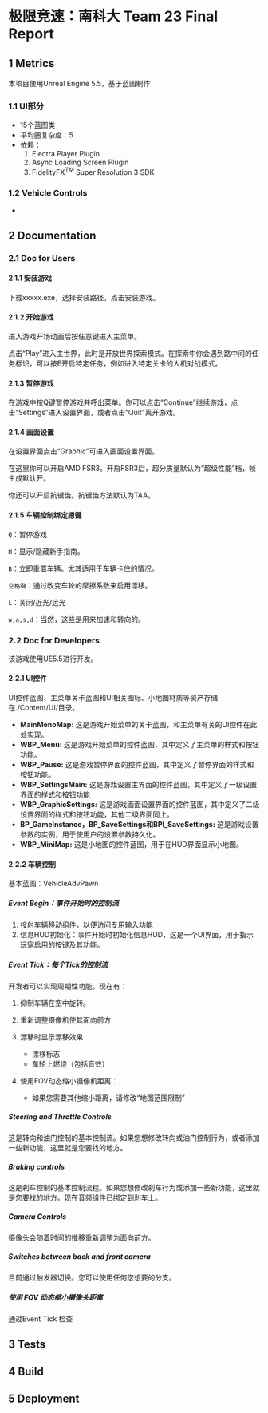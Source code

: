 # 极限竞速：南科大 Team 23 Final Report

## 1 Metrics

本项目使用Unreal Engine 5.5，基于蓝图制作

### 1.1 UI部分

- 15个蓝图类
- 平均圈复杂度：5
- 依赖：
  1. Electra Player Plugin
  2. Async Loading Screen Plugin
  3. FidelityFX$^{TM}$ Super Resolution 3 SDK

### 1.2 Vehicle Controls

- 



## 2 Documentation

### 2.1 Doc for Users

#### 2.1.1 安装游戏

下载xxxxx.exe，选择安装路径，点击安装游戏。

#### 2.1.2 开始游戏

进入游戏开场动画后按任意键进入主菜单。

点击“Play”进入主世界，此时是开放世界探索模式。在探索中你会遇到路中间的任务标识，可以按E开启特定任务，例如进入特定关卡的人机对战模式。

#### 2.1.3 暂停游戏

在游戏中按Q键暂停游戏并呼出菜单。你可以点击“Continue”继续游戏，点击“Settings”进入设置界面，或者点击“Quit"离开游戏。

#### 2.1.4 画面设置

在设置界面点击“Graphic”可进入画面设置界面。

在这里你可以开启AMD FSR3。开启FSR3后，超分质量默认为“超级性能”档，帧生成默认开。

你还可以开启抗锯齿。抗锯齿方法默认为TAA。

#### 2.1.5 车辆控制绑定摁键

`Q`：暂停游戏

`H`：显示/隐藏新手指南。

`B`：立即重置车辆。尤其适用于车辆卡住的情况。

`空格键`：通过改变车轮的摩擦系数来启用漂移。

`L`：关闭/近光/远光

`w,a,s,d`：当然，这些是用来加速和转向的。

### 2.2 Doc for Developers

该游戏使用UE5.5进行开发。

#### 2.2.1 UI控件

UI控件蓝图、主菜单关卡蓝图和UI相关图标、小地图材质等资产存储在./Content/UI/目录。

- **MainMenoMap:** 这是游戏开始菜单的关卡蓝图，和主菜单有关的UI控件在此处实现。
- **WBP_Menu:** 这是游戏开始菜单的控件蓝图，其中定义了主菜单的样式和按钮功能。
- **WBP_Pause:** 这是游戏暂停界面的控件蓝图，其中定义了暂停界面的样式和按钮功能。
- **WBP_SettingsMain:** 这是游戏设置主界面的控件蓝图，其中定义了一级设置界面的样式和按钮功能
- **WBP_GraphicSettings:** 这是游戏画面设置界面的控件蓝图，其中定义了二级设置界面的样式和按钮功能，其他二级界面同上。
- **BP_GameInstance，BP_SaveSettings和BPI_SaveSettings:** 这是游戏设置参数的实例，用于使用户的设置参数持久化。
- **WBP_MiniMap:** 这是小地图的控件蓝图，用于在HUD界面显示小地图。

#### 2.2.2 车辆控制

基本蓝图：VehicleAdvPawn

##### Event Begin：事件开始时的控制流

1. 投射车辆移动组件，以便访问专用输入功能
2. 信息HUD初始化：事件开始时初始化信息HUD，这是一个UI界面，用于指示玩家启用的按键及其功能。

##### Event Tick：每个Tick的控制流

开发者可以实现周期性功能。现在有：

1. 抑制车辆在空中旋转。
2. 重新调整摄像机使其面向前方
3. 漂移时显示漂移效果
   
   - 漂移标志
   - 车轮上燃烧（包括音效）
4. 使用FOV动态缩小摄像机距离：
   
   - 如果您需要其他缩小距离，请修改“地图范围限制”

##### Steering and Throttle Controls

这是转向和油门控制的基本控制流。如果您想修改转向或油门控制行为，或者添加一些新功能，这里就是您要找的地方。

##### Braking controls

这是刹车控制的基本控制流程。如果您想修改刹车行为或添加一些新功能，这里就是您要找的地方。现在音频组件已绑定到刹车上。

##### Camera Controls

摄像头会随着时间的推移重新调整为面向前方。

##### Switches between back and front camera

目前通过触发器切换。您可以使用任何您想要的分支。

##### 使用 FOV 动态缩小摄像头距离

通过Event Tick 检查

## 3 Tests

## 4 Build

## 5 Deployment

